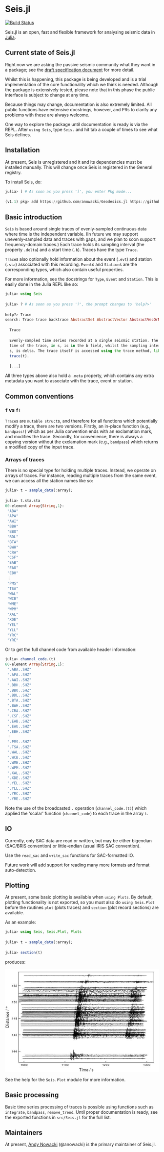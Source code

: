 # Seis.jl

[![Build Status](https://travis-ci.org/anowacki/Seis.jl.svg?branch=master)](https://travis-ci.org/anowacki/Seis.jl)


Seis.jl is an open, fast and flexible framework for analysing seismic
data in [Julia](https://julialang.org).

## Current state of Seis.jl

Right now we are asking the passive seismic community what they want in a
package; see the [draft specification document](https://github.com/anowacki/Seis.jl/blob/master/Seis.jl.md) for
more detail.

Whilst this is happening, this package is being developed and is a
trial implementation of the core
functionality which we think is needed.  Although the package is extensively
tested, please note that in this phase the public interface is subject to
change at any time.

Because things may change, documentation is also extremely limited.  All
public functions have extensive docstrings, however, and PRs to clarify
any problems with these are always welcome.

One way to explore the package until  documentation is ready is via
the REPL.  After `using Seis`, type `Seis.` and hit tab a couple of
times to see what Seis defines.

## Installation

At present, Seis is unregistered and it and its dependencies must be
installed manually.  This will change once Seis is registered in
the General registry.

To install Seis, do:

```julia
julia> ] # As soon as you press ']', you enter Pkg mode...

(v1.1) pkg> add https://github.com/anowacki/Geodesics.jl https://github.com/anowacki/SAC.jl https://github.com/anowacki/Seis.jl
```

## Basic introduction

`Seis` is based around single traces of evenly-sampled continuous data where
time is the independent variable.  (In future we may support unevenly-sampled
data and traces with gaps, and we plan to soon support frequency-domain traces.)
Each trace holds its sampling interval (the property `.delta`) and a start time
(`.b`).  Traces have the type `Trace`.

`Trace`s also optionally hold information about the event (`.evt`) and station
(`.sta`) associated with this recording.  `Event`s and `Station`s are the
corresponding types, which also contain useful properties.

For more information, see the docstrings for `Type`, `Event` and `Station`.
This is easily done in the Julia REPL like so:

```julia
julia> using Seis

julia> ? # As soon as you press '?', the prompt changes to 'help?>'

help?> Trace
search: Trace trace backtrace AbstractSet AbstractVector AbstractVecOrMat

  Trace

  Evenly-sampled time series recorded at a single seismic station. The start
  time of the trace, in s, is in the b field, whilst the sampling interval, in
  s, is delta. The trace itself is accessed using the trace method, like
  trace(t).

  [...]
```

All three types above also hold a `.meta` property, which contains any extra
metadata you want to associate with the trace, event or station.

## Common conventions

### `f` vs `f!`
`Trace`s are `mutable struct`s, and therefore for all functions which
potentially modify a trace, there are two versions.  Firstly, an in-place
function (e.g., `bandpass!`) which as per Julia convention ends with an
exclamation mark, and modifies the trace.  Secondly, for convenience, there
is always a copying version without the exclamation mark (e.g., `bandpass`)
which returns a modified copy of the input trace.

### Arrays of traces
There is no special type for holding multiple traces.  Instead, we operate
on arrays of traces.  For instance, reading multiple traces from the same
event, we can access all the station names like so:

```julia
julia> t = sample_data(:array);

julia> t.sta.sta
60-element Array{String,1}:
 "ABA"
 "APA"
 "AWI"
 "BBH"
 "BBO"
 "BDL"
 "BTA"
 "BWH"
 "CRA"
 "CSF"
 "EAB"
 "EAU"
 "EBH"
 ⋮    
 "PMS"
 "TSA"
 "WAL"
 "WCB"
 "WME"
 "WPM"
 "XAL"
 "XDE"
 "YEL"
 "YLL"
 "YRC"
 "YRE"
```

Or to get the full channel code from available header information:

```julia
julia> channel_code.(t)
60-element Array{String,1}:
 ".ABA..SHZ"
 ".APA..SHZ"
 ".AWI..SHZ"
 ".BBH..SHZ"
 ".BBO..SHZ"
 ".BDL..SHZ"
 ".BTA..SHZ"
 ".BWH..SHZ"
 ".CRA..SHZ"
 ".CSF..SHZ"
 ".EAB..SHZ"
 ".EAU..SHZ"
 ".EBH..SHZ"
 ⋮          
 ".PMS..SHZ"
 ".TSA..SHZ"
 ".WAL..SHZ"
 ".WCB..SHZ"
 ".WME..SHZ"
 ".WPM..SHZ"
 ".XAL..SHZ"
 ".XDE..SHZ"
 ".YEL..SHZ"
 ".YLL..SHZ"
 ".YRC..SHZ"
 ".YRE..SHZ"
```

Note the use of the broadcasted `.` operation (`channel_code.(t)`) which applied
the 'scalar' function (`channel_code`) to each trace in the array `t`.

## IO

Currently, only SAC data are read or written, but may be either bigendian
(SAC/BRIS convention) or little-endian (usual IRIS SAC convention).

Use the `read_sac` and `write_sac` functions for SAC-formatted IO.

Future work will add support for reading many more formats and format
auto-detection.

## Plotting

At present, some basic plotting is available when `using Plots`.  By default,
plotting functionality is not exported, so you must also do `using Seis.Plot`
before the routines `plot` (plots traces) and `section` (plot record sections)
are available.

As an example:

```julia
julia> using Seis, Seis.Plot, Plots

julia> t = sample_data(:array);

julia> section(t)
```

produces:

![Record section](docs/record_section.jpg)

See the help for the `Seis.Plot` module for more information.

## Basic processing

Basic time series processing of traces is possible using functions such as
`integrate`, `bandpass`, `remove_trend`.  Until proper documentation is
ready, see the exported functions in `src/Seis.jl` for the full list.

## Maintainers

At present, [Andy Nowacki](mailto:a.nowacki@leeds.ac.uk) (@anowacki) is
the primary maintainer of Seis.jl.
